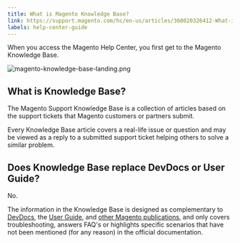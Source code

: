 ```yaml
---
title: What is Magento Knowledge Base?
link: https://support.magento.com/hc/en-us/articles/360020326412-What-is-Magento-Knowledge-Base-
labels: help-center-guide
---
```


<p>When you access the Magento Help Center, you first get to the Magento Knowledge Base.</p>
<p><img alt="magento-knowledge-base-landing.png" src="https://support.magento.com/hc/article_attachments/360016527971/magento-knowledge-base-landing.png"/></p>
<h2>What is Knowledge Base?</h2>
<p>The Magento Support Knowledge Base is a collection of articles based on the support tickets that Magento customers or partners submit.</p>
<p>Every Knowledge Base article covers a real-life issue or question and may be viewed as a reply to a submitted support ticket helping others to solve a similar problem.</p>
<h2>Does Knowledge Base replace DevDocs or User Guide?</h2>
<p>No.</p>
<p>The information in the Knowledge Base is designed as complementary to <a href="http://devdocs.magento.com/">DevDocs</a>, the <a href="http://docs.magento.com/m2/ee/user_guide/getting-started.html">User Guide</a>, and <a href="https://magento.com/resources/technical">other Magento publications</a>, and only covers troubleshooting, answers FAQ's or highlights specific scenarios that have not been mentioned (for any reason) in the official documentation.</p>